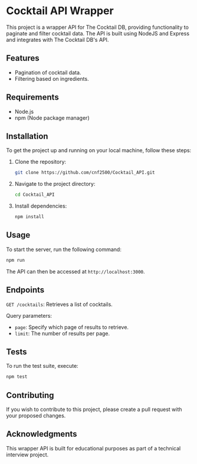 # Cocktail API Wrapper

This project is a wrapper API for The Cocktail DB, providing functionality to paginate and filter cocktail data. The API is built using NodeJS and Express and integrates with The Cocktail DB's API.

## Features

- Pagination of cocktail data.
- Filtering based on ingredients.

## Requirements

- Node.js
- npm (Node package manager)

## Installation

To get the project up and running on your local machine, follow these steps:

1. Clone the repository:
   ```bash
   git clone https://github.com/cnf2500/Cocktail_API.git
   ```
2. Navigate to the project directory:
   ```bash
   cd Cocktail_API
   ```
3. Install dependencies:
   ```bash
   npm install
   ```

## Usage

To start the server, run the following command:

```bash
npm run
```

The API can then be accessed at `http://localhost:3000`.

## Endpoints

`GET /cocktails`: Retrieves a list of cocktails.

Query parameters:

- `page`: Specify which page of results to retrieve.
- `limit`: The number of results per page.

## Tests

To run the test suite, execute:

```bash
npm test
```

## Contributing

If you wish to contribute to this project, please create a pull request with your proposed changes.

## Acknowledgments

This wrapper API is built for educational purposes as part of a technical interview project.
